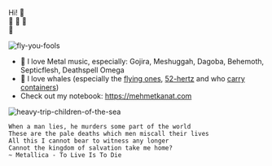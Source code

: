 Hi! 🤘  
🐋 🐳 🦕  
🎸

![fly-you-fools](https://media.giphy.com/media/rBblrZDuvOaJi/giphy.gif)

- 🤘 I love Metal music, especially: Gojira, Meshuggah, Dagoba, Behemoth, Septicflesh, Deathspell Omega
- 🐋 I love whales (especially the [flying ones](https://www.youtube.com/watch?v=xRIVJ7aLHTE), [52-hertz](https://en.wikipedia.org/wiki/52-hertz_whale) and who [carry containers](https://www.docker.com/))
- Check out my notebook: https://mehmetkanat.com

![heavy-trip-children-of-the-sea](https://media.giphy.com/media/2QEomdgkDLIfNzOAhN/giphy-downsized-large.gif?style=centerme)

```
When a man lies, he murders some part of the world
These are the pale deaths which men miscall their lives
All this I cannot bear to witness any longer
Cannot the kingdom of salvation take me home?
~ Metallica - To Live Is To Die
```